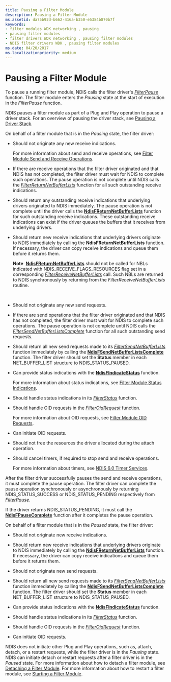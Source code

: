```yaml
---
title: Pausing a Filter Module
description: Pausing a Filter Module
ms.assetid: da75b92d-b662-416a-b350-e5384b870b7f
keywords:
- filter modules WDK networking , pausing
- pausing filter modules
- filter drivers WDK networking , pausing filter modules
- NDIS filter drivers WDK , pausing filter modules
ms.date: 04/20/2017
ms.localizationpriority: medium
---
```


# Pausing a Filter Module





To pause a running filter module, NDIS calls the filter driver's [*FilterPause*](https://msdn.microsoft.com/library/windows/hardware/ff549957) function. The filter module enters the *Pausing* state at the start of execution in the *FilterPause* function.

NDIS pauses a filter module as part of a Plug and Play operation to pause a driver stack. For an overview of pausing the driver stack, see [Pausing a Driver Stack](pausing-a-driver-stack.md).

On behalf of a filter module that is in the *Pausing* state, the filter driver:

-   Should not originate any new receive indications.

    For more information about send and receive operations, see [Filter Module Send and Receive Operations](filter-module-send-and-receive-operations.md).

-   If there are receive operations that the filter driver originated and that NDIS has not completed, the filter driver must wait for NDIS to complete such operations. The pause operation is not complete until NDIS calls the [*FilterReturnNetBufferLists*](https://msdn.microsoft.com/library/windows/hardware/ff549964) function for all such outstanding receive indications.

-   Should return any outstanding receive indications that underlying drivers originated to NDIS immediately. The pause operation is not complete until the driver calls the [**NdisFReturnNetBufferLists**](https://msdn.microsoft.com/library/windows/hardware/ff562613) function for such outstanding receive indications. These outstanding receive indications can exist if the driver queues the buffers that it receives from underlying drivers.

-   Should return new receive indications that underlying drivers originate to NDIS immediately by calling the **NdisFReturnNetBufferLists** function. If necessary, the driver can copy receive indications and queue them before it returns them.

    **Note**  [**NdisFReturnNetBufferLists**](https://msdn.microsoft.com/library/windows/hardware/ff562613) should not be called for NBLs indicated with NDIS\_RECEIVE\_FLAGS\_RESOURCES flag set in a corresponding [*FilterReceiveNetBufferLists*](https://msdn.microsoft.com/library/windows/hardware/ff549960) call. Such NBLs are returned to NDIS synchronously by returning from the *FilterReceiveNetBufferLists* routine.

     

-   Should not originate any new send requests.

-   If there are send operations that the filter driver originated and that NDIS has not completed, the filter driver must wait for NDIS to complete such operations. The pause operation is not complete until NDIS calls the [*FilterSendNetBufferListsComplete*](https://msdn.microsoft.com/library/windows/hardware/ff549967) function for all such outstanding send requests.

-   Should return all new send requests made to its [*FilterSendNetBufferLists*](https://msdn.microsoft.com/library/windows/hardware/ff549966) function immediately by calling the [**NdisFSendNetBufferListsComplete**](https://msdn.microsoft.com/library/windows/hardware/ff562618) function. The filter driver should set the **Status** member in each NET\_BUFFER\_LIST structure to NDIS\_STATUS\_PAUSED.

-   Can provide status indications with the [**NdisFIndicateStatus**](https://msdn.microsoft.com/library/windows/hardware/ff561824) function.

    For more information about status indications, see [Filter Module Status Indications](filter-module-status-indications.md).

-   Should handle status indications in its [*FilterStatus*](https://msdn.microsoft.com/library/windows/hardware/ff549973) function.

-   Should handle OID requests in the [*FilterOidRequest*](https://msdn.microsoft.com/library/windows/hardware/ff549954) function.

    For more information about OID requests, see [Filter Module OID Requests](filter-module-oid-requests.md).

-   Can initiate OID requests.

-   Should not free the resources the driver allocated during the attach operation.

-   Should cancel timers, if required to stop send and receive operations.

    For more information about timers, see [NDIS 6.0 Timer Services](https://msdn.microsoft.com/library/windows/hardware/ff567890).

After the filter driver successfully pauses the send and receive operations, it must complete the pause operation. The filter driver can complete the pause operation synchronously or asynchronously by returning NDIS\_STATUS\_SUCCESS or NDIS\_STATUS\_PENDING respectively from [*FilterPause*](https://msdn.microsoft.com/library/windows/hardware/ff549957).

If the driver returns NDIS\_STATUS\_PENDING, it must call the [**NdisFPauseComplete**](https://msdn.microsoft.com/library/windows/hardware/ff561839) function after it completes the pause operation.

On behalf of a filter module that is in the *Paused* state, the filter driver:

-   Should not originate new receive indications.

-   Should return new receive indications that underlying drivers originate to NDIS immediately by calling the [**NdisFReturnNetBufferLists**](https://msdn.microsoft.com/library/windows/hardware/ff562613) function. If necessary, the driver can copy receive indications and queue them before it returns them.

-   Should not originate new send requests.

-   Should return all new send requests made to its [*FilterSendNetBufferLists*](https://msdn.microsoft.com/library/windows/hardware/ff549966) function immediately by calling the [**NdisFSendNetBufferListsComplete**](https://msdn.microsoft.com/library/windows/hardware/ff562618) function. The filter driver should set the **Status** member in each NET\_BUFFER\_LIST structure to NDIS\_STATUS\_PAUSED.

-   Can provide status indications with the [**NdisFIndicateStatus**](https://msdn.microsoft.com/library/windows/hardware/ff561824) function.

-   Should handle status indications in its [*FilterStatus*](https://msdn.microsoft.com/library/windows/hardware/ff549973) function.

-   Should handle OID requests in the [*FilterOidRequest*](https://msdn.microsoft.com/library/windows/hardware/ff549954) function.

-   Can initiate OID requests.

NDIS does not initiate other Plug and Play operations, such as, attach, detach, or a restart requests, while the filter driver is in the *Pausing* state. NDIS can initiate detach or restart requests after a filter driver is in the *Paused* state. For more information about how to detach a filter module, see [Detaching a Filter Module](detaching-a-filter-module.md). For more information about how to restart a filter module, see [Starting a Filter Module](starting-a-filter-module.md).

 

 





